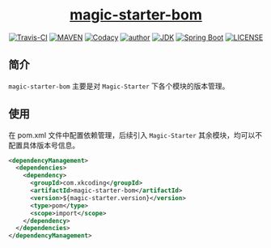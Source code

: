 <h1 align="center"><a href="https://github.com/xkcoding/magic-starter/tree/master/magic-starter-bom" target="_blank">magic-starter-bom</a></h1>
<p align="center">
<a href="https://travis-ci.com/xkcoding/magic-starter" target="_blank"><img alt="Travis-CI" src="https://travis-ci.com/xkcoding/magic-starter.svg?branch=master"/></a>
  <a href="https://search.maven.org/artifact/com.xkcoding/magic-starter-bom" target="_blank"><img alt="MAVEN" src="https://img.shields.io/maven-central/v/com.xkcoding/magic-starter-bom.svg?color=brightgreen&label=Maven%20Central"></a>
  <a href="https://www.codacy.com/manual/xkcoding/magic-starter?utm_source=github.com&amp;utm_medium=referral&amp;utm_content=xkcoding/magic-starter&amp;utm_campaign=Badge_Grade" target="_blank"><img alt="Codacy" src="https://api.codacy.com/project/badge/Grade/6b998c3a533e451690b4164ab1acd164"/></a>
  <a href="https://xkcoding.com" target="_blank"><img alt="author" src="https://img.shields.io/badge/author-Yangkai.Shen-blue.svg"/></a>
  <a href="https://www.oracle.com/technetwork/java/javase/downloads/index.html" target="_blank"><img alt="JDK" src="https://img.shields.io/badge/JDK-1.8.0_162-orange.svg"/></a>
  <a href="https://docs.spring.io/spring-boot/docs/2.1.8.RELEASE/reference/html/" target="_blank"><img alt="Spring Boot" src="https://img.shields.io/badge/Spring Boot-2.1.8.RELEASE-brightgreen.svg"/></a>
  <a href="https://github.com/xkcoding/magic-starter/blob/master/LICENSE" target="_blank"><img alt="LICENSE" src="https://img.shields.io/github/license/xkcoding/magic-starter.svg"/></a>
</p>

## 简介

`magic-starter-bom` 主要是对 `Magic-Starter` 下各个模块的版本管理。

## 使用

在 pom.xml 文件中配置依赖管理，后续引入 `Magic-Starter` 其余模块，均可以不配置具体版本号信息。

```xml
<dependencyManagement>
  <dependencies>
    <dependency>
      <groupId>com.xkcoding</groupId>
      <artifactId>magic-starter-bom</artifactId>
      <version>${magic-starter.version}</version>
      <type>pom</type>
      <scope>import</scope>
    </dependency>
  </dependencies>
</dependencyManagement>
```

